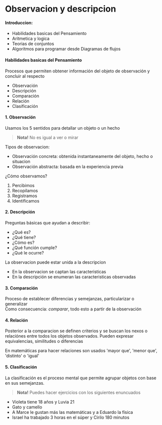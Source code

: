 # Observacion y descripcion

#### Introduccion:
- Habilidades basicas del Pensamiento
- Aritmetica y logica
- Teorias de conjuntos
- Algoritmos para programar desde Diagramas de flujos

#### Habilidades basicas del Pensamiento
Procesos que permiten obtener información del objeto de observación y concluir al respecto

- Observación
- Descripción
- Comparación
- Relación
- Clasificación

#### 1. Observación
Usamos los 5 sentidos para detallar un objeto o un hecho
> **Nota!** No es igual a ver o mirar

Tipos de observacion:
- Observación concreta: obtenida instantaneamente del objeto, hecho o situacion
- Observación abstracta: basada en la experiencia previa

¿Cómo observamos?
1. Percibimos
1. Recopilamos
1. Registramos
1. Identificamos

#### 2. Descripción
Preguntas básicas que ayudan a describir:
- ¿Qué es?
- ¿Qué tiene?
- ¿Cómo es?
- ¿Qué función cumple?
- ¿Qué le ocurre?

La observacion puede estar unida a la descripcion
- En la observacion se captan las caracteristicas
- En la descripción se enumeran las caracteristicas observadas

#### 3. Comparación
Proceso de establecer diferencias y semejanzas, particularizar o generalizar  
Como consecuencia: _comparar_, todo esto a partir de la observación

#### 4. Relación
Posterior a la comparacion se definen criterios y se buscan los nexos o relaciónes entre todos los objetos observados. Pueden expresar equivalencias, similitudes o diferencias

En matemáticas para hacer relaciones son usados 'mayor que', 'menor que', 'distinto' o 'igual'

#### 5. Clasificación
La clasificación es el proceso mental que permite agrupar objetos con base en sus semejanzas.

> **Nota!** Puedes hacer ejercicios con los siguientes enuncuados
  - Violeta tiene 18 años y Luvia 21
  - Gato y camello
  - A Marce le gustan más las matemáticas y a Eduardo la física
  - Israel ha trabajado 3 horas en el súper y Cirilo 180 minutos

